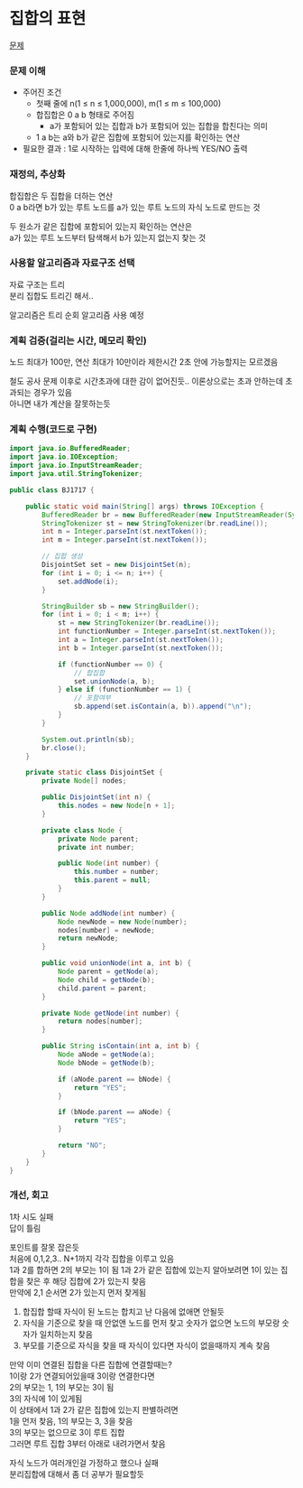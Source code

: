 # 집합의 표현
[문제](https://www.acmicpc.net/problem/1717)

### 문제 이해
- 주어진 조건  
  - 첫째 줄에 n(1 ≤ n ≤ 1,000,000), m(1 ≤ m ≤ 100,000)  
  - 합집합은 0 a b 형태로 주어짐  
    - a가 포함되어 있는 집합과 b가 포함되어 있는 집합을 합친다는 의미  
  - 1 a b는 a와 b가 같은 집합에 포함되어 있는지를 확인하는 연산  
- 필요한 결과 : 1로 시작하는 입력에 대해 한줄에 하나씩 YES/NO 출력

### 재정의, 추상화
합집합은 두 집합을 더하는 연산  
0 a b라면 b가 있는 루트 노드를 a가 있는 루트 노드의 자식 노드로 만드는 것  

두 원소가 같은 집합에 포함되어 있는지 확인하는 연산은  
a가 있는 루트 노드부터 탐색해서 b가 있는지 없는지 찾는 것  

### 사용할 알고리즘과 자료구조 선택
자료 구조는 트리  
분리 집합도 트리긴 해서..

알고리즘은 트리 순회 알고리즘 사용 예정  

### 계획 검증(걸리는 시간, 메모리 확인)
노드 최대가 100만, 연산 최대가 10만이라 제한시간 2초 안에 가능할지는 모르겠음  

철도 공사 문제 이후로 시간초과에 대한 감이 없어진듯..
이론상으로는 초과 안하는데 초과되는 경우가 있음  
아니면 내가 계산을 잘못하는듯  

### 계획 수행(코드로 구현)
```java
import java.io.BufferedReader;
import java.io.IOException;
import java.io.InputStreamReader;
import java.util.StringTokenizer;

public class BJ1717 {

    public static void main(String[] args) throws IOException {
        BufferedReader br = new BufferedReader(new InputStreamReader(System.in));
        StringTokenizer st = new StringTokenizer(br.readLine());
        int n = Integer.parseInt(st.nextToken());
        int m = Integer.parseInt(st.nextToken());

        // 집합 생성
        DisjointSet set = new DisjointSet(n);
        for (int i = 0; i <= n; i++) {
            set.addNode(i);
        }

        StringBuilder sb = new StringBuilder();
        for (int i = 0; i < m; i++) {
            st = new StringTokenizer(br.readLine());
            int functionNumber = Integer.parseInt(st.nextToken());
            int a = Integer.parseInt(st.nextToken());
            int b = Integer.parseInt(st.nextToken());

            if (functionNumber == 0) {
                // 합집합
                set.unionNode(a, b);
            } else if (functionNumber == 1) {
                // 포함여부
                sb.append(set.isContain(a, b)).append("\n");
            }
        }

        System.out.println(sb);
        br.close();
    }

    private static class DisjointSet {
        private Node[] nodes;

        public DisjointSet(int n) {
            this.nodes = new Node[n + 1];
        }

        private class Node {
            private Node parent;
            private int number;

            public Node(int number) {
                this.number = number;
                this.parent = null;
            }
        }

        public Node addNode(int number) {
            Node newNode = new Node(number);
            nodes[number] = newNode;
            return newNode;
        }

        public void unionNode(int a, int b) {
            Node parent = getNode(a);
            Node child = getNode(b);
            child.parent = parent;
        }

        private Node getNode(int number) {
            return nodes[number];
        }

        public String isContain(int a, int b) {
            Node aNode = getNode(a);
            Node bNode = getNode(b);

            if (aNode.parent == bNode) {
                return "YES";
            }

            if (bNode.parent == aNode) {
                return "YES";
            }

            return "NO";
        }
    }
}

```
### 개선, 회고
1차 시도 실패  
답이 틀림  

포인트를 잘못 잡은듯  
처음에 0,1,2,3.. N+1까지 각각 집합을 이루고 있음  
1과 2를 합하면 2의 부모는 1이 됨 
1과 2가 같은 집합에 있는지 알아보려면 1이 있는 집합을 찾은 후 해당 집합에 2가 있는지 찾음  
만약에 2,1 순서면 2가 있는지 먼저 찾게됨  

1. 합집합 할때 자식이 된 노드는 합치고 난 다음에 없애면 안될듯  
2. 자식을 기준으로 찾을 때 안없앤 노드를 먼저 찾고 숫자가 없으면 노드의 부모랑 숫자가 일치하는지 찾음  
3. 부모를 기준으로 자식을 찾을 때 자식이 있다면 자식이 없을때까지 계속 찾음  

만약 이미 연결된 집합을 다른 집합에 연결할때는?  
1이랑 2가 연결되어있을때 3이랑 연결한다면  
2의 부모는 1, 1의 부모는 3이 됨  
3의 자식에 1이 있게됨  
이 상태에서 1과 2가 같은 집합에 있는지 판별하려면  
1을 먼저 찾음, 1의 부모는 3, 3을 찾음  
3의 부모는 없으므로 3이 루트 집합  
그러면 루트 집합 3부터 아래로 내려가면서 찾음  

자식 노드가 여러개인걸 가정하고 했으나 실패  
분리집합에 대해서 좀 더 공부가 필요할듯  